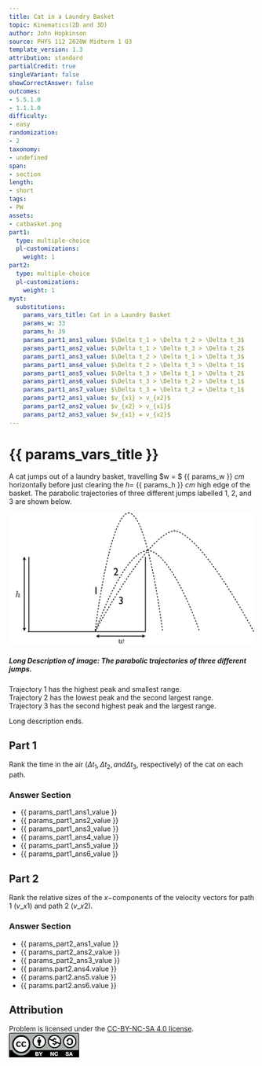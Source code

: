 ```yaml
---
title: Cat in a Laundry Basket
topic: Kinematics(2D and 3D)
author: John Hopkinson
source: PHYS 112 2020W Midterm 1 Q3
template_version: 1.3
attribution: standard
partialCredit: true
singleVariant: false
showCorrectAnswer: false
outcomes:
- 5.5.1.0
- 1.1.1.0
difficulty:
- easy
randomization:
- 2
taxonomy:
- undefined
span:
- section
length:
- short
tags:
- PW
assets:
- catbasket.png
part1:
  type: multiple-choice
  pl-customizations:
    weight: 1
part2:
  type: multiple-choice
  pl-customizations:
    weight: 1
myst:
  substitutions:
    params_vars_title: Cat in a Laundry Basket
    params_w: 33
    params_h: 39
    params_part1_ans1_value: $\Delta t_1 > \Delta t_2 > \Delta t_3$
    params_part1_ans2_value: $\Delta t_1 > \Delta t_3 > \Delta t_2$
    params_part1_ans3_value: $\Delta t_2 > \Delta t_1 > \Delta t_3$
    params_part1_ans4_value: $\Delta t_2 > \Delta t_3 > \Delta t_1$
    params_part1_ans5_value: $\Delta t_3 > \Delta t_1 > \Delta t_2$
    params_part1_ans6_value: $\Delta t_3 > \Delta t_2 > \Delta t_1$
    params_part1_ans7_value: $\Delta t_3 = \Delta t_2 = \Delta t_1$
    params_part2_ans1_value: $v_{x1} > v_{x2}$
    params_part2_ans2_value: $v_{x2} > v_{x1}$
    params_part2_ans3_value: $v_{x1} = v_{x2}$
---
```

# {{ params_vars_title }}
A cat jumps out of a laundry basket, travelling $w = $ {{ params_w }} $cm$ horizontally before just clearing the $h =$ {{ params_h }} $cm$ high edge of the basket.
The parabolic trajectories of three different jumps labelled 1, 2, and 3 are shown below.

<img longdesc="Cat in Laundry Basket.md#desc" alt="The parabolic trajectories of three different jumps." src="catbasket.png" width = "500px">

<div id="desc">
<h5>Long Description of image: The parabolic trajectories of three different jumps.</h5>
Trajectory 1 has the highest peak and smallest range. <br>
Trajectory 2 has the lowest peak and the second largest range. <br>
Trajectory 3 has the second highest peak and the largest range. <br>
<p>Long description ends.</p>
<div>

## Part 1

Rank the time in the air ($\Delta t_1, \Delta t_2, and \Delta t_3$, respectively) of the cat on each path.

### Answer Section

- {{ params_part1_ans1_value }}
- {{ params_part1_ans2_value }}
- {{ params_part1_ans3_value }}
- {{ params_part1_ans4_value }}
- {{ params_part1_ans5_value }}
- {{ params_part1_ans6_value }}

## Part 2

Rank the relative sizes of the $x-$components of the velocity vectors for path 1 ($v\_{x1}$) and path 2 ($v\_{x2}$).

### Answer Section

- {{ params_part2_ans1_value }}
- {{ params_part2_ans2_value }}
- {{ params_part2_ans3_value }}
- {{ params.part2.ans4.value }}
- {{ params.part2.ans5.value }}
- {{ params.part2.ans6.value }}

## Attribution

Problem is licensed under the [CC-BY-NC-SA 4.0 license](https://creativecommons.org/licenses/by-nc-sa/4.0/).<br> ![The Creative Commons 4.0 license requiring attribution-BY, non-commercial-NC, and share-alike-SA license.](https://raw.githubusercontent.com/firasm/bits/master/by-nc-sa.png)